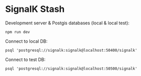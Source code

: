 # SignalK Stash

Development server & Postgis databases (local & local test):

    npm run dev

Connect to local DB:

    psql 'postgresql://signalk:signalk@localhost:50400/signalk'

Connect to test DB:

    psql 'postgresql://signalk:signalk@localhost:50500/signalk'